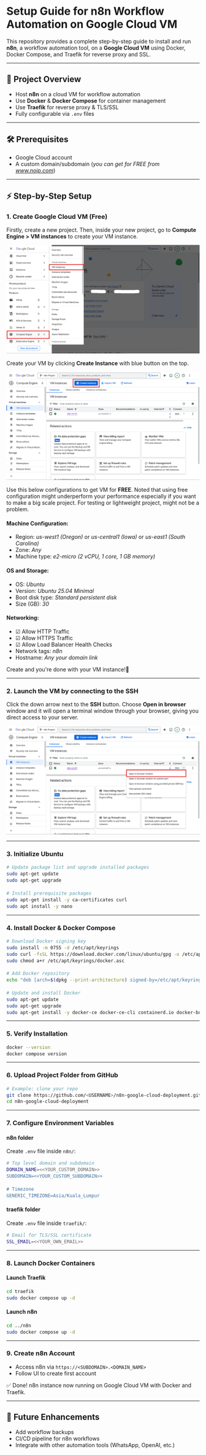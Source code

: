 # Setup Guide for n8n Workflow Automation on Google Cloud VM

This repository provides a complete step-by-step guide to install and run **n8n**, a workflow automation tool, on a **Google Cloud VM** using Docker, Docker Compose, and Traefik for reverse proxy and SSL.

---

## 🚀 Project Overview
- Host **n8n** on a cloud VM for workflow automation  
- Use **Docker** & **Docker Compose** for container management  
- Use **Traefik** for reverse proxy & TLS/SSL  
- Fully configurable via `.env` files  

---

## 🛠️ Prerequisites
- Google Cloud account
- A custom domain/subdomain (_you can get for FREE from www.noip.com_)

---

## ⚡ Step-by-Step Setup

### 1. Create Google Cloud VM (Free)

Firstly, create a new project. Then, inside your new project, go to **Compute Engine > VM instances** to create your VM instance.

![Setup Screenshot](./images/Setup1.png)

Create your VM by clicking **Create Instance** with blue button on the top.

![Setup Screenshot](./images/Setup2.png)

Use this below configurations to get VM for **FREE**. Noted that using free configuration might underperform your performance especially if you want to make a big scale project. For testing or lightweight project, might not be a problem.

#### Machine Configuration:
- Region: _us-west1 (Oregon)_ or _us-central1 (Iowa)_ or _us-east1 (South Carolina)_
- Zone: _Any_
- Machine type: _e2-micro (2 vCPU, 1 core, 1 GB memory)_

#### OS and Storage:
- OS: _Ubuntu_
- Version: _Ubuntu 25.04 Minimal_
- Boot disk type: _Standard persistent disk_
- Size (GB): _30_

#### Networking:
- ☑ Allow HTTP Traffic
- ☑ Allow HTTPS Traffic
- ☑ Allow Load Balancer Health Checks
- Network tags: _n8n_
- Hostname: _Any your domain link_

Create and you're done with your VM instance!🤗

---

### 2. Launch the VM by connecting to the SSH

Click the down arrow next to the **SSH** button. Choose **Open in browser** window and it will open a terminal window through your browser, giving you direct access to your server.

![Setup Screenshot](./images/Setup3.png)

---

### 3. Initialize Ubuntu

```bash
# Update package list and upgrade installed packages
sudo apt-get update
sudo apt-get upgrade

# Install prerequisite packages
sudo apt-get install -y ca-certificates curl
sudo apt install -y nano
```

---

### 4. Install Docker & Docker Compose

```bash
# Download Docker signing key
sudo install -m 0755 -d /etc/apt/keyrings
sudo curl -fsSL https://download.docker.com/linux/ubuntu/gpg -o /etc/apt/keyrings/docker.asc
sudo chmod a+r /etc/apt/keyrings/docker.asc

# Add Docker repository
echo "deb [arch=$(dpkg --print-architecture) signed-by=/etc/apt/keyrings/docker.asc] https://download.docker.com/linux/ubuntu $(. /etc/os-release && echo "${UBUNTU_CODENAME:-$VERSION_CODENAME}") stable" | sudo tee /etc/apt/sources.list.d/docker.list > /dev/null

# Update and install Docker
sudo apt-get update
sudo apt-get upgrade
sudo apt-get install -y docker-ce docker-ce-cli containerd.io docker-buildx-plugin docker-compose-plugin
```

---

### 5. Verify Installation

```bash
docker --version
docker compose version
```

---

### 6. Upload Project Folder from GitHub

```bash
# Example: clone your repo
git clone https://github.com/<USERNAME>/n8n-google-cloud-deployment.git
cd n8n-google-cloud-deployment
```

---

### 7. Configure Environment Variables

#### n8n folder

Create `.env` file inside `n8n/`:

```bash
# Top level domain and subdomain
DOMAIN_NAME=<<YOUR_CUSTOM_DOMAIN>>
SUBDOMAIN=<<YOUR_CUSTOM_SUBDOMAIN>>

# Timezone
GENERIC_TIMEZONE=Asia/Kuala_Lumpur
```

#### traefik folder

Create `.env` file inside `traefik/`:

```bash
# Email for TLS/SSL certificate
SSL_EMAIL=<<YOUR_OWN_EMAIL>>
```

---

### 8. Launch Docker Containers

#### Launch Traefik

```bash
cd traefik
sudo docker compose up -d
```

#### Launch n8n

```bash
cd ../n8n
sudo docker compose up -d
```

---

### 9. Create n8n Account

- Access n8n via `https://<SUBDOMAIN>.<DOMAIN_NAME>`
- Follow UI to create first account

✅ Done! n8n instance now running on Google Cloud VM with Docker and Traefik.

---

## 🔮 Future Enhancements

- Add workflow backups
- CI/CD pipeline for n8n workflows
- Integrate with other automation tools (WhatsApp, OpenAI, etc.)
